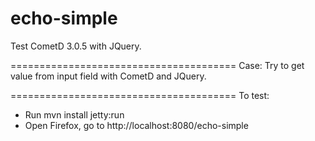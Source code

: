 # echo-simple
Test CometD 3.0.5 with JQuery.

=======================================
Case: 
Try to get value from input field with CometD and JQuery.

=======================================
To test: 
- Run
mvn install jetty:run
- Open Firefox, go to http://localhost:8080/echo-simple
